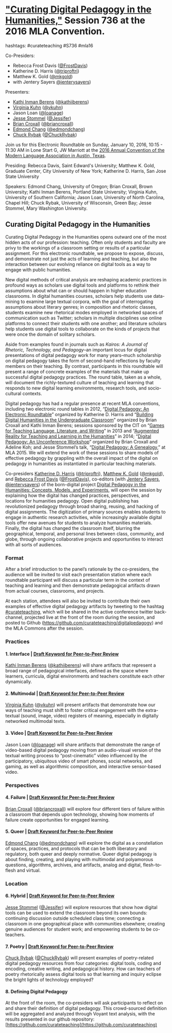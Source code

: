 # ["Curating Digital Pedagogy in the Humanities,"](https://apps.mla.org/program_details?prog_id=736&year=2016) Session 736 at the 2016 MLA Convention.

hashtags: #curateteaching #S736 #mla16

Co-Presiders: 
* Rebecca Frost Davis ([@FrostDavis](https://twitter.com/frostdavis))
* Katherine D. Harris ([@triproftri](https://twitter.com/triproftri))
* Matthew K. Gold ([@mkgold](https://twitter.com/mkgold))
* with Jentery Sayers [@jenterysayers](https://twitter.com/jenterysayers))

Presenters: 
* [Kathi Inman Berens](http://kathiiberens.com/) ([@kathiiberens](https://twitter.com/kathiiberens/))
* [Virginia Kuhn](http://virginiakuhn.net/) ([@vkuhn](https://twitter.com/vkuhn/))
* Jason Loan ([@loanage](https://twitter.com/loanage/))
* [Jesse Stommel](http://www.jessestommel.com/) ([@Jessifer](https://twitter.com/Jessifer/))
* [Brian Croxall](http://briancroxall.net/) ([@briancroxall](https://twitter.com/briancroxall/))
* [Edmond Chang](http://www.edmondchang.com/) ([@edmondchang](https://twitter.com/edmondchang/))
* [Chuck Rybak](http://chuckrybak.com/) ([@ChuckRybak](https://twitter.com/ChuckRybak/))

Join us for this Electronic Roundtable on Sunday, January 10, 2016, 10:15 - 11:30 AM in Lone Start G, JW Marriott at the [2016 Annual Convention of the Modern Language Association in Austin, Texas](https://www.mla.org/Convention/MLA-2016/2016-Convention-Information-and-Services).

Presiding: Rebecca Davis, Saint Edward's University; Matthew K. Gold, Graduate Center, City University of New York; Katherine D. Harris, San Jose State University

Speakers: Edmond Chang, University of Oregon; Brian Croxall, Brown University; Kathi Inman Berens, Portland State University; Virginia Kuhn, University of Southern California; Jason Loan, University of North Carolina, Chapel Hill; Chuck Rybak, University of Wisconsin, Green Bay; Jesse Stommel, Mary Washington University.  

## Curating Digital Pedagogy in the Humanities

Curating Digital Pedagogy in the Humanities opens outward one of the most hidden acts of our profession: teaching. Often only students and faculty are privy to the workings of a classroom setting or results of a particular assignment. For this electronic roundtable, we propose to expose, discuss, and demonstrate not just the acts of learning and teaching, but also the interaction between our evolving reliance on digital tools as a way to engage with public humanities.

New digital methods of critical analysis are reshaping academic practices in profound ways as scholars use digital tools and platforms to rethink their assumptions about what can or should happen in higher education classrooms. In digital humanities courses, scholars help students use data-mining to examine large textual corpora, with the goal of interrogating assumptions about literary genres; in composition and rhetoric classes, students examine new rhetorical modes employed in networked spaces of communication such as Twitter; scholars in multiple disciplines use online platforms to connect their students with one another; and literature scholars help students use digital tools to collaborate on the kinds of projects that were once the domain of solitary scholars.

Aside from examples found in journals such as *Kairos: A Journal of Rhetoric, Technology, and Pedagogy*–an important locus for digital presentations of digital pedagogy work for many years–much scholarship on digital pedagogy takes the form of second-hand reflections by faculty members on their teaching. By contrast, participants in this roundtable will present a range of concrete examples of the materials that make up successful digital pedagogy practices. The round table, taken as a whole, will document the richly-textured culture of teaching and learning that responds to new digital learning environments, research tools, and socio-cultural contexts.

Digital pedagogy has had a regular presence at recent MLA conventions, including two electronic round tables in 2012, “[Digital Pedagogy: An Electronic Roundtable](https://triproftri.wordpress.com/2011/05/14/acceptance-of-pedagogy-dh-mla-2012/)” organized by Katherine D. Harris and “[Building Digital Humanities in the Undergraduate Classroom](http://www.briancroxall.net/buildingDH/)” organized by Brian Croxall and Kathi Inman Berens; sessions sponsored by the CIT on “[Games for Teaching Language, Literature, and Writing](http://mla13.org/486)” in 2013 and “[Augmented Reality for Teaching and Learning in the Humanities](http://mla14.org/168)”  in 2014; “[Digital Pedagogy: An Unconference Workshop](http://mla13.org/2)” organized by Brian Croxall and Adeline Koh; and Jesse Stommel’s talk, “[Digital Pedagogy: A Genealogy](http://mla15.org/604),” at MLA 2015. We will extend the work of these sessions to share models of effective pedagogy by grappling with the overall impact of the digital on pedagogy in humanities as instantiated in particular teaching materials.

Co-presiders [Katherine D. Harris](https://triproftri.wordpress.com/) ([@triproftri](https://twitter.com/triproftri)), [Matthew K. Gold](http://mkgold.net/) ([@mkgold](https://twitter.com/mkgold)), and [Rebecca Frost Davis](https://rebeccafrostdavis.wordpress.com/) ([@FrostDavis](https://twitter.com/frostdavis)), co-editors (with [Jentery Sayers](http://www.jenterysayers.com/), [@jenterysayers](https://twitter.com/jenterysayers)) of the born-digital project [Digital Pedagogy in the Humanities: Concepts, Models, and Experiments](https://github.com/curateteaching/digitalpedagogy/blob/master/announcement.md), will open the session by explaining how the digital has changed practices, perspectives, and locations for humanities pedagogy. Open digital publishing has revolutionized pedagogy through broad sharing, reusing, and hacking of digital assignments. The digitization of primary sources enables students to engage in authentic research activities, while increasingly available digital tools offer new avenues for students to analyze humanities materials. Finally, the digital has changed the classroom itself, blurring the geographical, temporal, and personal lines between class, community, and globe, through ongoing collaborative projects and opportunities to interact with all sorts of audiences.

### Format

After a brief introduction to the panel’s rationale by the co-presiders, the audience will be invited to visit each presentation station where each roundtable participant will discuss a particular term in the context of teaching and learning and then demonstrate pedagogical artifacts drawn from actual courses, classrooms, and projects.

At each station, attendees will also be invited to contribute their own examples of effective digital pedagogy artifacts by tweeting to the hashtag [#curateteaching](https://twitter.com/search?q=%23curateteaching), which will be shared in the active conference twitter back-channel, projected live at the front of the room during the session, and posted to Github (https://github.com/curateteaching/digitalpedagogy) and the MLA Commons after the session.

### Practices

#### 1. Interface | [Draft Keyword for Peer-to-Peer Review](https://github.com/curateteaching/digitalpedagogy/blob/master/keywords/interface.md)

[Kathi Inman Berens](http://kathiiberens.com/) ([@kathiiberens](https://twitter.com/kathiiberens/)) will share artifacts that represent a broad range of pedagogical interfaces, defined as the space where learners, curricula, digital environments and teachers constitute each other dynamically.

#### 2. Multimodal | [Draft Keyword for Peer-to-Peer Review](https://github.com/curateteaching/digitalpedagogy/blob/master/keywords/multimodal.md)

[Virginia Kuhn](http://virginiakuhn.net/) ([@vkuhn](https://twitter.com/vkuhn/)) will present artifacts that demonstrate how our ways of teaching must shift to foster critical engagement with the extra-textual (sound, image, video) registers of meaning, especially in digitally networked multimodal texts.

#### 3. Video | [Draft Keyword for Peer-to-Peer Review](https://github.com/curateteaching/digitalpedagogy/blob/master/keywords/video.md)

Jason Loan ([@loanage](https://twitter.com/loanage/)) will share artifacts that demonstrate the range of video-based digital pedagogy moving from an audio-visual version of the textual writing process to “post-cinematic” video influenced by the participatory, ubiquitous video of smart phones, social networks, and gaming, as well as algorithmic composition, and interactive sensor-based video.

### Perspectives

#### 4. Failure | [Draft Keyword for Peer-to-Peer Review](https://github.com/curateteaching/digitalpedagogy/blob/master/keywords/failure.md)

[Brian Croxall](http://briancroxall.net/) ([@briancroxall](https://twitter.com/briancroxall/)) will explore four different tiers of failure within a classroom that depends upon technology, showing how moments of failure create opportunities for engaged learning.

#### 5. Queer | [Draft Keyword for Peer-to-Peer Review](https://github.com/curateteaching/digitalpedagogy/blob/master/keywords/queer.md)

[Edmond Chang](http://www.edmondchang.com/) ([@edmondchang](https://twitter.com/edmondchang/)) will explore the digital as a constellation of spaces, practices, and protocols that can be both liberatory and regulatory, both queer and deeply normative. Queer digital pedagogy is about finding, creating, and playing with multimodal and polyamorous questions, algorithms, archives, and artifacts, analog and digital, flesh-to-flesh and virtual.

### Location

#### 6. Hybrid | [Draft Keyword for Peer-to-Peer Review](https://github.com/curateteaching/digitalpedagogy/blob/master/keywords/hybrid.md)

[Jesse Stommel](http://www.jessestommel.com/) ([@Jessifer](https://twitter.com/Jessifer/)) will explore resources that show how digital tools can be used to extend the classroom beyond its own bounds: continuing discussion outside scheduled class time; connecting a classroom in one geographical place with communities elsewhere; creating genuine audiences for student work; and empowering students to be co-teachers.

#### 7. Poetry | [Draft Keyword for Peer-to-Peer Review](https://github.com/curateteaching/digitalpedagogy/blob/master/keywords/poetry.md)

[Chuck Rybak](http://chuckrybak.com/) ([@ChuckRybak](https://twitter.com/ChuckRybak/)) will present examples of poetry-related digital pedagogy resources from four categories: digital tools, coding and encoding, creative writing, and pedagogical history. How can teachers of poetry rhetorically assess digital tools so that learning and inquiry eclipse the bright lights of technology employed?

#### 8. Defining Digital Pedagogy

At the front of the room, the co-presiders will ask participants to reflect on and share their definition of digital pedagogy.  This crowd-sourced definition will be aggregated and analyzed through Voyant text analysis, with the results presented in our github repository: [https://github.com/curateteaching](https://github.com/curateteaching)
